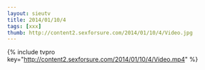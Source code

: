 ```yaml
--- 
layout: sieutv
title: 2014/01/10/4
tags: [xxx]
thumb: http://content2.sexforsure.com/2014/01/10/4/Video.jpg
---
```

{% include tvpro key="http://content2.sexforsure.com/2014/01/10/4/Video.mp4" %} 
